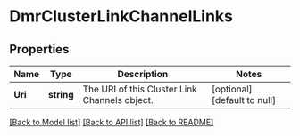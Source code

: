 # DmrClusterLinkChannelLinks

## Properties
Name | Type | Description | Notes
------------ | ------------- | ------------- | -------------
**Uri** | **string** | The URI of this Cluster Link Channels object. | [optional] [default to null]

[[Back to Model list]](../README.md#documentation-for-models) [[Back to API list]](../README.md#documentation-for-api-endpoints) [[Back to README]](../README.md)

